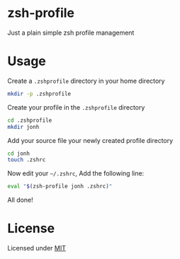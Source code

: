 # zsh-profile
Just a plain simple zsh profile management

# Usage

Create a `.zshprofile` directory in your home directory
```sh
mkdir -p .zshprofile
```

Create your profile in the `.zshprofile` directory
```sh
cd .zshprofile
mkdir jonh
```

Add your source file your newly created profile directory
```sh
cd jonh
touch .zshrc
```

Now edit your `~/.zshrc`, Add the following line:
```sh
eval "$(zsh-profile jonh .zshrc)"
```

All done!

# License
Licensed under [MIT](LICENSE)
